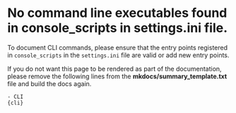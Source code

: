 # No command line executables found in console_scripts in settings.ini file.

To document CLI commands, please ensure that the entry points registered in `console_scripts` in the `settings.ini` file are valid or add new entry points.

If you do not want this page to be rendered as part of the documentation, please remove the following lines from the **mkdocs/summary_template.txt** file and build the docs again.

```
- CLI
{cli}
```

